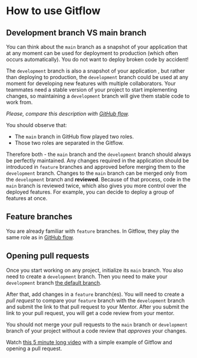 
# How to use Gitflow

## Development branch VS main branch

You can think about the `main` branch as a snapshot of your application that at any moment can be used for deployment to production (which often occurs automatically). You do not want to deploy broken code by accident!

The `development` branch is also a snapshot of your application , but rather than deploying to production, the `development` branch could be used at any moment for developing new features with multiple collaborators. Your teammates need a stable version of your project to start implementing changes, so maintaining a `development` branch will give them stable code to work from.

*Please, compare this description with [GitHub flow](https://github.com/julzedz/Document_Store/blob/main/github_flow_file.md).*

You should observe that:
- The `main` branch in GitHub flow played two roles.
- Those two roles are separated in the Gitflow.

Therefore both - the `main` branch and the `development` branch should always be perfectly maintained. Any changes required in the application should be introduced in `feature` branches and approved before merging them to the `development` branch. 
Changes to the `main` branch can be merged only from the `development` branch and **reviewed**. Because of that process, code in the `main` branch is reviewed twice, which also gives you more control over the deployed features. For example, you can decide to deploy a group of features at once.

## Feature branches

You are already familiar with `feature` branches. In Gitflow, they play the same role as in [GitHub flow](https://github.com/julzedz/Document_Store/blob/main/github_flow_file.md).

## Opening pull requests

Once you start working on any project, initialize its `main` branch. You also need to create a `development` branch.
Then you need to make your `development` branch [the default branch](https://docs.github.com/en/github/administering-a-repository/managing-branches-in-your-repository/changing-the-default-branch#changing-the-default-branch).

After that, add changes in a `feature` branch(es).
You will need to create a *pull request* to compare your `feature` branch with the `development` branch and submit the link to that pull request to your Mentor.
After you submit the link to your pull request, you will get a code review from your mentor. 

You should not merge your pull requests to the `main` branch or `development` branch of your project without a code review that *approves* your changes.

Watch [this 5 minute long video](https://youtu.be/d0WEe8xH5mk) with a simple example of Gitflow and opening a pull request.
